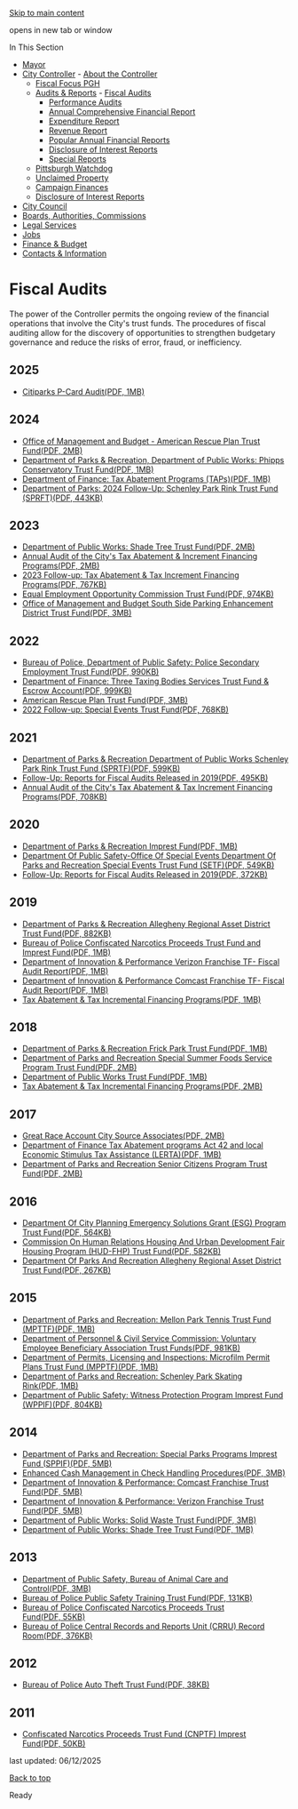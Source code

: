 [Skip to main content](https://www.pittsburghpa.gov/City-Government/City-Controllers-Office/Audits-Reports/Fiscal-Audits#main-content)

opens in new tab or window

In This Section

- [Mayor](https://www.pittsburghpa.gov/City-Government/Mayor)
- [City Controller](https://www.pittsburghpa.gov/City-Government/City-Controllers-Office)  - [About the Controller](https://www.pittsburghpa.gov/City-Government/City-Controllers-Office/About-the-Controller)
  - [Fiscal Focus PGH](https://www.pittsburghpa.gov/City-Government/City-Controllers-Office/Fiscal-Focus-PGH)
  - [Audits & Reports](https://www.pittsburghpa.gov/City-Government/City-Controllers-Office/Audits-Reports)    - [Fiscal Audits](https://www.pittsburghpa.gov/City-Government/City-Controllers-Office/Audits-Reports/Fiscal-Audits)
    - [Performance Audits](https://www.pittsburghpa.gov/City-Government/City-Controllers-Office/Audits-Reports/Performance-Audits)
    - [Annual Comprehensive Financial Report](https://www.pittsburghpa.gov/City-Government/City-Controllers-Office/Audits-Reports/Annual-Comprehensive-Financial-Report)
    - [Expenditure Report](https://www.pittsburghpa.gov/City-Government/City-Controllers-Office/Audits-Reports/Expenditure-Report)
    - [Revenue Report](https://www.pittsburghpa.gov/City-Government/City-Controllers-Office/Audits-Reports/Revenue-Report)
    - [Popular Annual Financial Reports](https://www.pittsburghpa.gov/City-Government/City-Controllers-Office/Audits-Reports/Popular-Annual-Financial-Reports)
    - [Disclosure of Interest Reports](https://www.pittsburghpa.gov/City-Government/City-Controllers-Office/Audits-Reports/Disclosure-of-Interest-Reports)
    - [Special Reports](https://www.pittsburghpa.gov/City-Government/City-Controllers-Office/Audits-Reports/Special-Reports)
  - [Pittsburgh Watchdog](https://www.pittsburghpa.gov/City-Government/City-Controllers-Office/Pittsburgh-Watchdog)
  - [Unclaimed Property](https://www.pittsburghpa.gov/City-Government/City-Controllers-Office/Unclaimed-Property)
  - [Campaign Finances](https://www.pittsburghpa.gov/City-Government/City-Controllers-Office/Campaign-Finances)
  - [Disclosure of Interest Reports](https://www.pittsburghpa.gov/City-Government/City-Controllers-Office/Disclosure-of-Interest-Reports)
- [City Council](https://www.pittsburghpa.gov/City-Government/City-Council)
- [Boards, Authorities, Commissions](https://www.pittsburghpa.gov/City-Government/Boards-Authorities-Commissions)
- [Legal Services](https://www.pittsburghpa.gov/City-Government/Legal-Services)
- [Jobs](https://www.pittsburghpa.gov/City-Government/Jobs)
- [Finance & Budget](https://www.pittsburghpa.gov/City-Government/Finance-Budget)
- [Contacts & Information](https://www.pittsburghpa.gov/City-Government/Contacts-Information)

# Fiscal Audits

The power of the Controller permits the ongoing review of the financial operations that involve the City's trust funds. The procedures of fiscal auditing allow for the discovery of opportunities to strengthen budgetary governance and reduce the risks of error, fraud, or inefficiency.

## 2025

- [Citiparks P-Card Audit(PDF, 1MB)](https://www.pittsburghpa.gov/files/assets/city/v/1/controller/documents/fiscal-audits/department-of-parks-and-recreation-p-card-audit-1.pdf "Department of Parks and Recreation - P-Card Audit (1).pdf")

## 2024

- [Office of Management and Budget - American Rescue Plan Trust Fund(PDF, 2MB)](https://www.pittsburghpa.gov/files/assets/city/v/1/controller/documents/fiscal-audits/24740_office_of_management_and_budget_-_american_rescue_plan_trust_fund_arptf_1.pdf)
- [Department of Parks & Recreation, Department of Public Works: Phipps Conservatory Trust Fund(PDF, 1MB)](https://www.pittsburghpa.gov/files/assets/city/v/1/controller/documents/department-of-parks-recreation-department-of-public-works-phipps-conservatory-trust-fund-pctf.pdf "Department of Parks & Recreation, Department of Public Works - Phipps Conservatory Trust Fund (PCTF).pdf")
- [Department of Finance: Tax Abatement Programs (TAPs)(PDF, 1MB)](https://www.pittsburghpa.gov/files/assets/city/v/1/controller/documents/fiscal-audits/department-of-finance-tax-abatement-programs-taps-2024-12.pdf "Department of Finance - Tax Abatement Programs (TAPs) - 2024-12.pdf")
- [Department of Parks: 2024 Follow-Up: Schenley Park Rink Trust Fund (SPRFT)(PDF, 443KB)](https://www.pittsburghpa.gov/files/assets/city/v/1/controller/documents/fiscal-audits/2024-follow-up-report-schenley-park-rink-trust-fund-sprtf.pdf "2024 Follow-Up Report - Schenley Park Rink Trust Fund (SPRTF).pdf")

## 2023

- [Department of Public Works: Shade Tree Trust Fund(PDF, 2MB)](https://www.pittsburghpa.gov/files/assets/city/v/1/controller/documents/fiscal-audits/20751_department_of_public_works_-_shade_tree_trust_fund_sttf.pdf)
- [Annual Audit of the City's Tax Abatement & Increment Financing Programs(PDF, 2MB)](https://www.pittsburghpa.gov/files/assets/city/v/1/controller/documents/fiscal-audits/21398_2023_audit_of_the_citys_tax_abatement__tax_increment_financing_programs.pdf)
- [2023 Follow-up: Tax Abatement & Tax Increment Financing Programs(PDF, 767KB)](https://www.pittsburghpa.gov/files/assets/city/v/1/controller/documents/fiscal-audits/21397_2023_follow-up_-_tax_abatement__tax_increment_financing_programs.pdf)
- [Equal Employment Opportunity Commission Trust Fund(PDF, 974KB)](https://www.pittsburghpa.gov/files/assets/city/v/1/controller/documents/fiscal-audits/21552_commission_on_human_relations_-_equal_employment_opportunity_commission_trust_fund.pdf)
- [Office of Management and Budget South Side Parking Enhancement District Trust Fund(PDF, 3MB)](https://www.pittsburghpa.gov/files/assets/city/v/1/controller/documents/fiscal-audits/21964_01-04_office_of_management_and_budget_-_south_side_parking_enhancement_district_trust_fund.pdf)

## 2022

- [Bureau of Police, Department of Public Safety: Police Secondary Employment Trust Fund(PDF, 990KB)](https://www.pittsburghpa.gov/files/assets/city/v/1/controller/documents/fiscal-audits/18522_bureau_of_police-department_of_public_safety_police_secondary_employment_trust_fund.pdf)
- [Department of Finance: Three Taxing Bodies Services Trust Fund & Escrow Account(PDF, 999KB)](https://www.pittsburghpa.gov/files/assets/city/v/1/controller/documents/fiscal-audits/18642_department_of_finance_-_three_taxing_bodies_services_trust_fund_ttbstf_and_escrow_account.pdf)
- [American Rescue Plan Trust Fund(PDF, 3MB)](https://www.pittsburghpa.gov/files/assets/city/v/1/controller/documents/fiscal-audits/18870_office_of_management_and_budget_-_american_rescue_plan_trust_fund_arptf.pdf)
- [2022 Follow-up: Special Events Trust Fund(PDF, 768KB)](https://www.pittsburghpa.gov/files/assets/city/v/1/controller/documents/fiscal-audits/19137_2022_follow-up_on_special_events_trust_fund.pdf)

## 2021

- [Department of Parks & Recreation Department of Public Works Schenley Park Rink Trust Fund (SPRTF)(PDF, 599KB)](https://www.pittsburghpa.gov/files/assets/city/v/1/controller/documents/fiscal-audits/13041_final-citiparks-dpw-schenley_park_rink_trust_fund_sprtf.pdf)
- [Follow-Up: Reports for Fiscal Audits Released in 2019(PDF, 495KB)](https://www.pittsburghpa.gov/files/assets/city/v/1/controller/documents/fiscal-audits/14035_annual_follow-up_report_for_audits_released_in_2019_final.pdf)
- [Annual Audit of the City's Tax Abatement & Tax Increment Financing Programs(PDF, 708KB)](https://www.pittsburghpa.gov/files/assets/city/v/1/controller/documents/fiscal-audits/14069_tax_abatement__tax_increment_financing_programs.pdf)

## 2020

- [Department of Parks & Recreation Imprest Fund(PDF, 1MB)](https://www.pittsburghpa.gov/files/assets/city/v/1/controller/documents/fiscal-audits/8325_final_report-fiscal_review-2019_citisports_baseball_leagues.pdf)
- [Department Of Public Safety-Office Of Special Events Department Of Parks and Recreation Special Events Trust Fund (SETF)(PDF, 549KB)](https://www.pittsburghpa.gov/files/assets/city/v/1/controller/documents/fiscal-audits/11054_special_events_trust_fund_august_2020.pdf)
- [Follow-Up: Reports for Fiscal Audits Released in 2019(PDF, 372KB)](https://www.pittsburghpa.gov/files/assets/city/v/1/controller/documents/fiscal-audits/11055_annual_follow-up_report_for_audits_released_in_2018.pdf)

## 2019

- [Department of Parks & Recreation Allegheny Regional Asset District Trust Fund(PDF, 882KB)](https://www.pittsburghpa.gov/files/assets/city/v/1/controller/documents/fiscal-audits/17823_6416_citiparks_allegheny_regional_asset_district_trust_fund.pdf)
- [Bureau of Police Confiscated Narcotics Proceeds Trust Fund and Imprest Fund(PDF, 1MB)](https://www.pittsburghpa.gov/files/assets/city/v/1/controller/documents/fiscal-audits/6957_bureau_of_police_confiscated_narcotics_proceeds_trust_fund_and_imprest_fund_august_2019.pdf)
- [Department of Innovation & Performance Verizon Franchise TF- Fiscal Audit Report(PDF, 1MB)](https://www.pittsburghpa.gov/files/assets/city/v/1/controller/documents/fiscal-audits/7610_verizon_franchise_tf-fiscal_audit_report_10.24.2019.pdf)
- [Department of Innovation & Performance Comcast Franchise TF- Fiscal Audit Report(PDF, 1MB)](https://www.pittsburghpa.gov/files/assets/city/v/1/controller/documents/fiscal-audits/7611_comcast_franchise_tf-fiscal_audit_report_10.24.2019.pdf)
- [Tax Abatement & Tax Incremental Financing Programs(PDF, 1MB)](https://www.pittsburghpa.gov/files/assets/city/v/1/controller/documents/fiscal-audits/8279_final_report-fiscal_audit-tax_abatement__tax_incremental_financing_programs.pdf)

## 2018

- [Department of Parks & Recreation Frick Park Trust Fund(PDF, 1MB)](https://www.pittsburghpa.gov/files/assets/city/v/1/controller/documents/fiscal-audits/3870_department_of_parks_and_recreation_frick_park_trust_fund_fptf.pdf)
- [Department of Parks and Recreation Special Summer Foods Service Program Trust Fund(PDF, 2MB)](https://www.pittsburghpa.gov/files/assets/city/v/1/controller/documents/fiscal-audits/3961_department_of_parks_and_recreation_special_summer_food_service_program_trust_fund.pdf)
- [Department of Public Works Trust Fund(PDF, 1MB)](https://www.pittsburghpa.gov/files/assets/city/v/1/controller/documents/fiscal-audits/4476_department_of_public_works_trust_fund.pdf)
- [Tax Abatement & Tax Incremental Financing Programs(PDF, 2MB)](https://www.pittsburghpa.gov/files/assets/city/v/1/controller/documents/fiscal-audits/4610_tax_abatement__tax_incremental_financing_programs_1.pdf)

## 2017

- [Great Race Account City Source Associates(PDF, 2MB)](https://www.pittsburghpa.gov/files/assets/city/v/1/controller/documents/fiscal-audits/939_great_race_account_city_source_associates_november_2017.pdf)
- [Department of Finance Tax Abatement programs Act 42 and local Economic Stimulus Tax Assistance (LERTA)(PDF, 1MB)](https://www.pittsburghpa.gov/files/assets/city/v/1/controller/documents/fiscal-audits/926_department_of_finance_tax_abatement_programs_act_42_and_local_economic_stimulus_tax_assistance_lerta_november_2017.pdf)
- [Department of Parks and Recreation Senior Citizens Program Trust Fund(PDF, 2MB)](https://www.pittsburghpa.gov/files/assets/city/v/1/controller/documents/fiscal-audits/department_of_parks_and_recreation_senior_citizens_program_trust_fund_january_2017.pdf)

## 2016

- [Department Of City Planning Emergency Solutions Grant (ESG) Program Trust Fund(PDF, 564KB)](https://www.pittsburghpa.gov/files/assets/city/v/1/controller/documents/fiscal-audits/city_planning_emergency_solutions_grant_program_trust_fund_august_2016.pdf)
- [Commission On Human Relations Housing And Urban Development Fair Housing Program (HUD-FHP) Trust Fund(PDF, 582KB)](https://www.pittsburghpa.gov/files/assets/city/v/1/controller/documents/fiscal-audits/hud_2016_fiscal.pdf)
- [Department Of Parks And Recreation Allegheny Regional Asset District Trust Fund(PDF, 267KB)](https://www.pittsburghpa.gov/files/assets/city/v/1/controller/documents/fiscal-audits/allegheny_regional_asset_district_arad_trust_fund_january_2016_1.pdf)

## 2015

- [Department of Parks and Recreation: Mellon Park Tennis Trust Fund (MPTTF)(PDF, 1MB)](https://www.pittsburghpa.gov/files/assets/city/v/1/controller/documents/fiscal-audits/mellon_park_tennis_trust_fund_september_2015.pdf)
- [Department of Personnel & Civil Service Commission: Voluntary Employee Beneficiary Association Trust Funds(PDF, 981KB)](https://www.pittsburghpa.gov/files/assets/city/v/1/controller/documents/fiscal-audits/department_of_personnel_voluntary_employee_beneficiary_association_trust_funds_veba_may_2015.pdf)
- [Department of Permits, Licensing and Inspections: Microfilm Permit Plans Trust Fund (MPPTF)(PDF, 1MB)](https://www.pittsburghpa.gov/files/assets/city/v/1/controller/documents/fiscal-audits/permits_licenses_and_inspections_microfilm_permit_plans_trust_fund_march_2015.pdf)
- [Department of Parks and Recreation: Schenley Park Skating Rink(PDF, 1MB)](https://www.pittsburghpa.gov/files/assets/city/v/1/controller/documents/fiscal-audits/citiparks_schenley_park_skating_rink.pdf)
- [Department of Public Safety: Witness Protection Program Imprest Fund (WPPIF)(PDF, 804KB)](https://www.pittsburghpa.gov/files/assets/city/v/1/controller/documents/fiscal-audits/bureau_of_police_witness_protection_program_imprest_fund_wppif.pdf)

## 2014

- [Department of Parks and Recreation: Special Parks Programs Imprest Fund (SPPIF)(PDF, 5MB)](https://www.pittsburghpa.gov/files/assets/city/v/1/controller/documents/fiscal-audits/citiparks_special_parks_programs_imprest_fund_sppif.pdf)
- [Enhanced Cash Management in Check Handling Procedures(PDF, 3MB)](https://www.pittsburghpa.gov/files/assets/city/v/1/controller/documents/fiscal-audits/enhanced_cash_management_in_check_handling_procedures_june_2014.pdf)
- [Department of Innovation & Performance: Comcast Franchise Trust Fund(PDF, 5MB)](https://www.pittsburghpa.gov/files/assets/city/v/1/controller/documents/fiscal-audits/comcast_franchise_trust_fund_-_march_2014.pdf)
- [Department of Innovation & Performance: Verizon Franchise Trust Fund(PDF, 5MB)](https://www.pittsburghpa.gov/files/assets/city/v/1/controller/documents/fiscal-audits/verizon_franchise_trust_fund_-_march_2014.pdf)
- [Department of Public Works: Solid Waste Trust Fund(PDF, 3MB)](https://www.pittsburghpa.gov/files/assets/city/v/1/controller/documents/fiscal-audits/department_of_public_works_solid_waste_trust_fund_january_2014.pdf)
- [Department of Public Works: Shade Tree Trust Fund(PDF, 1MB)](https://www.pittsburghpa.gov/files/assets/city/v/1/controller/documents/fiscal-audits/department_of_public_works_shade_tree_trust_fund_january_2014.pdf)

## 2013

- [Department of Public Safety, Bureau of Animal Care and Control(PDF, 3MB)](https://www.pittsburghpa.gov/files/assets/city/v/1/controller/documents/fiscal-audits/department_of_public_safety_bureau_of_animal_care_and_control_october_2013.pdf)
- [Bureau of Police Public Safety Training Trust Fund(PDF, 131KB)](https://www.pittsburghpa.gov/files/assets/city/v/1/controller/documents/fiscal-audits/public_safety_training_trust_fund_august_2013.pdf)
- [Bureau of Police Confiscated Narcotics Proceeds Trust Fund(PDF, 55KB)](https://www.pittsburghpa.gov/files/assets/city/v/1/controller/documents/fiscal-audits/bureau_of_police_confiscated_narcotics_proceeds_trust_fund_january_2013.pdf)
- [Bureau of Police Central Records and Reports Unit (CRRU) Record Room(PDF, 376KB)](https://www.pittsburghpa.gov/files/assets/city/v/1/controller/documents/fiscal-audits/bureau_of_police_central_records_and_reports_unit_crru_record_room_1.31.2013.pdf)

## 2012

- [Bureau of Police Auto Theft Trust Fund(PDF, 38KB)](https://www.pittsburghpa.gov/files/assets/city/v/1/controller/documents/fiscal-audits/bureau_of_police_auto_theft_trust_fund_october_2012_1.pdf)

## 2011

- [Confiscated Narcotics Proceeds Trust Fund (CNPTF) Imprest Fund(PDF, 50KB)](https://www.pittsburghpa.gov/files/assets/city/v/1/controller/documents/fiscal-audits/confiscated_narcotics_proceeds_trust_fund_november_2010.pdf)

last updated: 06/12/2025

[Back to top](https://www.pittsburghpa.gov/City-Government/City-Controllers-Office/Audits-Reports/Fiscal-Audits#body-top)

Ready
